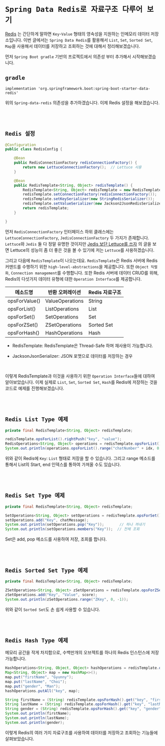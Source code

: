 # `Spring Data Redis로 자료구조 다루어 보기`

[Redis](https://devlog-wjdrbs96.tistory.com/374) 는 간단하게 말하면 `Key`-`Value` 형태의 영속성을 지원하는 인메모리 데이터 저장소입니다. 이번 글에서는 `Spring Data Redis`를 활용해서 `List`, `Set`, `Sorted Set`, `Map`을 사용해서 데이터를 저장하고 조회하는 것에 대해서 정리해보겠습니다.

먼저 `Spring Boot gradle` 기반의 프로젝트에서 의존성 부터 추가해서 시작해보겠습니다. 

## `gradle`

```
implementation 'org.springframework.boot:spring-boot-starter-data-redis'
```

위의 `Spring-data-redis` 의존성을 추가하겠습니다. 이제 Redis 설정을 해보겠습니다. 

<br> <br>

## `Redis 설정`

```java
@Configuration
public class RedisConfig {

    @Bean
    public RedisConnectionFactory redisConnectionFactory() {
        return new LettuceConnectionFactory();  // Lettuce 사용
    }

    @Bean
    public RedisTemplate<String, Object> redisTemplate() {
        RedisTemplate<String, Object> redisTemplate = new RedisTemplate<>(); 
        redisTemplate.setConnectionFactory(redisConnectionFactory());  
        redisTemplate.setKeySerializer(new StringRedisSerializer());   // Key: String 
        redisTemplate.setValueSerializer(new Jackson2JsonRedisSerializer<>(String.class));  // Value: 직렬화에 사용할 Object 사용하기   
        return redisTemplate;
    }

}
```

먼저 `RedisConnectionFactory` 인터페이스 하위 클래스에는 `LettuceConnectionFactory`, `JedisConnectionFactory` 두 가지가 존재합니다. `Lettuce`와 `Jedis` 둘 다 정말 유명한 것이지만 [Jedis 보단 Lettuce를 쓰자](https://jojoldu.tistory.com/418) 의 글을 보면 Lettuce의 성능이 좀 더 좋은 것을 볼 수 있기에 저는 `Lettuce`를 사용하겠습니다.

그리고 다음에 `RedisTemplate`이 나오는데요. `RedisTemplate`은 Redis 서버에 Redis 커맨드를 수행하기 위한 `high-level-abstractions`을 제공합니다. 또한 `Object 직렬화`, `Connection management`를 수행합니다.
또한 Redis 서버에 데이터 CRUD를 위해, Redis의 다섯가지 데이터 유형에 대한 `Operation Interface`를 제공합니다.

| 메소드명 | 반환 오퍼레이션 | Redis 자료구조 |
|------|---|---|
| opsForValue() | ValueOperations | String |
| opsForList() | ListOperations | List |
| opsForSet() | SetOperations | Set |
| opsForZSet() | ZSetOperations | Sorted Set |
| opsForHash() | HashOperations | Hash |

- RedisTemplate: RedisTemplate은 Thread-Safe 하며 재사용이 가능합니다.

- JacksonJsonSerializer: JSON 포맷으로 데이터를 저장하는 경우

<br>

이렇게 RedisTemplate과 이것을 사용하기 위한 `Operation Interface`들에 대하여 알아보았습니다. 이제 실제로 `List`, `Set`, `Sorted Set`, `Hash`를 Redis에 저장하는 것을 코드로 예제를 진행해보겠습니다. 

<br> <br>

## `Redis List Type 예제`

```java
private final RedisTemplate<String, Object> redisTemplate;

redisTemplate.opsForList().rightPush("key", "value");
RedisOperations<String, Object> operations = redisTemplate.opsForList().getOperations();
System.out.println(operations.opsForList().range("chatNumber" + idx, 0, -1));  // Redis Data List 출력
```

위와 같이 Redis에 `Key`: `List` 형태로 저장을 할 수 있습니다. 그리고 range 메소드를 통해서 List의 Start, end 인덱스를 통하여 가져올 수도 있습니다. 

<br> <br>

## `Redis Set Type 예제`

```java
private final RedisTemplate<String, Object> redisTemplate;

SetOperations<String, Object> setOperations = redisTemplate.opsForSet();
setOperations.add("Key", chatMessage);
System.out.println(setOperations.pop("Key"));       // 하나 꺼내기
System.out.println(setOperations.members("Key"));  // 전체 조회
```

Set은 add, pop 메소드를 사용하여 저장, 조회를 합니다.

<br> <br>

## `Redis Sorted Set Type 예제`

```java
private final RedisTemplate<String, Object> redisTemplate;

ZSetOperations<String, Object> zSetOperations = redisTemplate.opsForZSet();
zSetOperations.add("Key", "Value", score);
System.out.println(zSetOperations.range("ZKey", 0, -1));
```

위와 같이 `Sorted Set`도 손 쉽게 사용할 수 있습니다. 

<br> <br> 

## `Redis Hash Type 예제`

메모리 공간을 작게 차지함으로, 수백만개의 오브젝트를 하나의 Redis 인스턴스에 저장 가능합니다. 

```java
HashOperations<String, Object, Object> hashOperations = redisTemplate.opsForHash();
Map<String, Object> map = new HashMap<>();
map.put("firstName", "Gyunny");
map.put("lastName", "Choi");
map.put("gender", "Man");
hashOperations.putAll("key", map);

String firstName = (String) redisTemplate.opsForHash().get("key", "firstName");
String lastName = (String) redisTemplate.opsForHash().get("key", "lastName");
String gender = (String) redisTemplate.opsForHash().get("key", "gender");
System.out.println(firstName);
System.out.println(lastName);
System.out.println(gender);
```

이렇게 Redis의 여러 가지 자료구조를 사용하여 데이터를 저장하고 조회하는 기능들에 살펴보았습니다. 